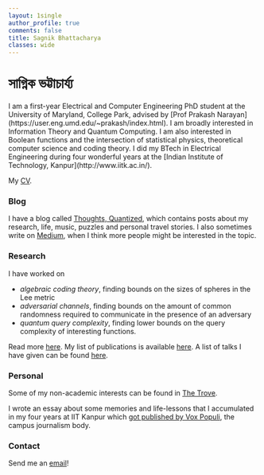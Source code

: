 ```yaml
---
layout: 1single
author_profile: true
comments: false
title: Sagnik Bhattacharya
classes: wide
---
```

<h1 style="font-family:'Atma'"> সাগ্নিক ভট্টাচার্য্য </h1>
I am a first-year Electrical and Computer Engineering PhD student at the University of Maryland, College Park, advised by [Prof Prakash Narayan](https://user.eng.umd.edu/~prakash/index.html). I am broadly interested in Information Theory and Quantum Computing. I am also interested in Boolean functions and the intersection of statistical physics, theoretical computer science and coding theory. I did my BTech in Electrical Engineering during four wonderful years at the [Indian Institute of Technology, Kanpur](http://www.iitk.ac.in/).

My [CV](/assets/cv.pdf).

### Blog

I have a blog called [Thoughts, Quantized](/blog), which contains posts about my research, life, music, puzzles and personal travel stories. I also sometimes write on [Medium](#link), when I think more people might be interested in the topic.

### Research

I have worked on 
* *algebraic coding theory*, finding bounds on the sizes of spheres in the Lee metric
* *adversarial channels*, finding bounds on the amount of common randomness required to communicate in the presence of an adversary
* *quantum query complexity*, finding lower bounds on the query complexity of interesting functions.

Read more [here](/research). My list of publications is available [here](/publications). A list of talks I have given can be found [here](/talks).

### Personal

Some of my non-academic interests can be found in [The Trove](/trove).

I wrote an essay about some memories and life-lessons that I accumulated in my four years at IIT Kanpur which [got published by Vox Populi](http://voxiitk.com/as-we-leave-9/), the campus journalism body. 

### Contact

Send me an [email](mailto:sagnik6696@gmail.com)!